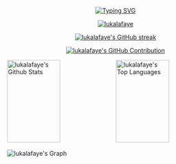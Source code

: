<p align="center">
  <a href="https://git.io/typing-svg">
    <img src="https://readme-typing-svg.herokuapp.com?font=Fira+Code&pause=1000&width=435&lines=Welcome+!+My+name+is+Luka" alt="Typing SVG">
  </a>
</p>


<p align="center">
 <a href="https://linkedin.com/in/lukalafaye" target="_blank">
  <img src="https://img.shields.io/badge/LinkedIn-0077B5?style=for-the-badge&logo=linkedin&logoColor=white" alt="lukalafaye"/>
 </a>
</p>

<p align="center">
  <a href="https://github.com/lukalafaye">
    <img src="https://github-readme-streak-stats.herokuapp.com/?user=lukalafaye&theme=radical&border=7F3FBF&background=0D1117" alt="lukalafaye's GitHub streak"/>
  </a>
</p>

<p align="center">
  <a href="https://github.com/lukalafaye">
    <img src="https://github-profile-summary-cards.vercel.app/api/cards/profile-details?username=lukalafaye&theme=radical" alt="lukalafaye's GitHub Contribution"/>
  </a>
</p>

<a> 
    <a href="https://github.com/lukalafaye"><img alt="lukalafaye's Github Stats" src="https://denvercoder1-github-readme-stats.vercel.app/api?username=lukalafaye&show_icons=true&count_private=true&theme=react&border_color=7F3FBF&bg_color=0D1117&title_color=F85D7F&icon_color=F8D866" height="192px" width="49.5%"/></a>
  <a href="https://github.com/lukalafaye"><img alt="lukalafaye's Top Languages" src="https://denvercoder1-github-readme-stats.vercel.app/api/top-langs/?username=lukalafaye&langs_count=8&layout=compact&theme=react&border_color=7F3FBF&bg_color=0D1117&title_color=F85D7F&icon_color=F8D866" height="192px" width="49.5%"/></a>
  <br/>
</a>


![lukalafaye's Graph](https://github-readme-activity-graph.vercel.app/graph?username=lukalafaye&custom_title=Luka's%20GitHub%20Activity%20Graph&bg_color=0D1117&color=7F3FBF&line=7F3FBF&point=7F3FBF&area_color=FFFFFF&title_color=FFFFFF&area=true)
